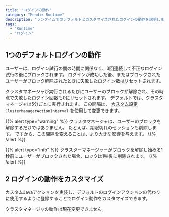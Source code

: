 ```yaml
---
title: "ログインの動作"
category: "Mendix Runtime"
description: "ランタイムでのデフォルトとカスタマイズされたログインの動作を説明します。"
tags:
  - "Runtime"
  - "ログイン"
---
```


## 1つのデフォルトログインの動作

ユーザーは、ログイン試行の間の時間に関係なく、3回連続して不正なログイン試行の後にブロックされます。 ログインが成功した後、またはブロックされたユーザーがブロック解除されたときに失敗したログイン数はリセットされます。

クラスタマネージャが実行されるたびにユーザーのブロックが解除され、その時点で失敗したログイン回数も0にリセットされます。 デフォルトでは、クラスタマネージャは5分ごとに実行されます。 この間隔は、 [カスタム設定](custom-settings) `ClusterManagerActionInterval` を使用して変更できます。

{{% alert type="warning" %}}
クラスタマネージャは、ユーザーのブロックを解除するだけではありません。 たとえば、期限切れのセッションも削除します。 ですから、この間隔を変えることは、より大きな影響を与えます。
{{% /alert %}}

{{% alert type="info" %}}
クラスターマネージャーがブロックを解除し始める1秒前にユーザーがブロックされた場合、ロックは1秒後に削除されます。
{{% /alert %}}

## 2 ログインの動作をカスタマイズ

カスタムJavaアクションを実装し、デフォルトのログインアクションの代わりに使用するように登録することでログイン動作をカスタマイズできます。

クラスタマネージャの動作は現在変更できません。
